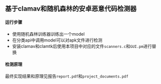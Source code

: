 ## 基于clamav和随机森林的安卓恶意代码检测器

#### 运行步骤

+ 使用随机森林训练器训练出一个model
+ 在分类api中调用model可以对apk文件进行检测
+ 安装clamav和clamtk后使用本项目中对应的文件`scanners.c`和`GUI.pm`进行替换



#### 检测原理

最终实现结果和原理见报告`report.pdf`和`project_documents.pdf`


